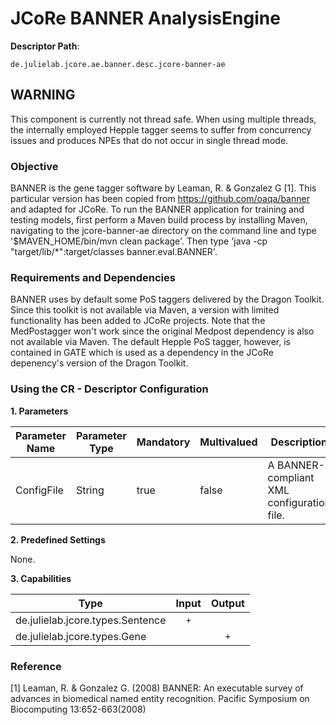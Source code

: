 # JCoRe BANNER AnalysisEngine

**Descriptor Path**:
```
de.julielab.jcore.ae.banner.desc.jcore-banner-ae
```

## WARNING
This component is currently not thread safe. When using multiple threads, the internally employed Hepple tagger seems to 
suffer from concurrency issues and produces NPEs that do not occur in single thread mode.

### Objective

BANNER is the gene tagger software by Leaman, R. & Gonzalez G [1]. This particular version has been copied from https://github.com/oaqa/banner and adapted for JCoRe.
To run the BANNER application for training and testing models, first perform a Maven build process by installing Maven, navigating to the jcore-banner-ae directory on the command line and type '$MAVEN_HOME/bin/mvn clean package'.
Then type 'java -cp "target/lib/*":target/classes banner.eval.BANNER'.

### Requirements and Dependencies

BANNER uses by default some PoS taggers delivered by the Dragon Toolkit. Since this toolkit is not available via Maven, a version with limited functionality has been added to JCoRe projects. Note that the MedPostagger won't work since the original Medpost dependency is also not available via Maven. The default Hepple PoS tagger, however, is contained in GATE which is used as a dependency in the JCoRe depenency's version of the Dragon Toolkit.

### Using the CR - Descriptor Configuration

**1. Parameters**

| Parameter Name | Parameter Type | Mandatory | Multivalued | Description |
|----------------|----------------|-----------|-------------|-------------|
| ConfigFile | String | true | false | A BANNER-compliant XML configuration file. |

**2. Predefined Settings**

None.

**3. Capabilities**

| Type | Input | Output |
|------|:-----:|:------:|
| de.julielab.jcore.types.Sentence | `+` | |
| de.julielab.jcore.types.Gene | | `+` |


### Reference
[1] Leaman, R. & Gonzalez G. (2008) BANNER: An executable survey of advances in biomedical named entity recognition. Pacific Symposium on Biocomputing 13:652-663(2008)

